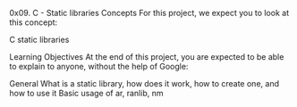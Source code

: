 0x09. C - Static libraries
Concepts
For this project, we expect you to look at this concept:

C static libraries 

Learning Objectives
At the end of this project, you are expected to be able to explain to anyone, without the help of Google:

General
What is a static library, how does it work, how to create one, and how to use it
Basic usage of ar, ranlib, nm
